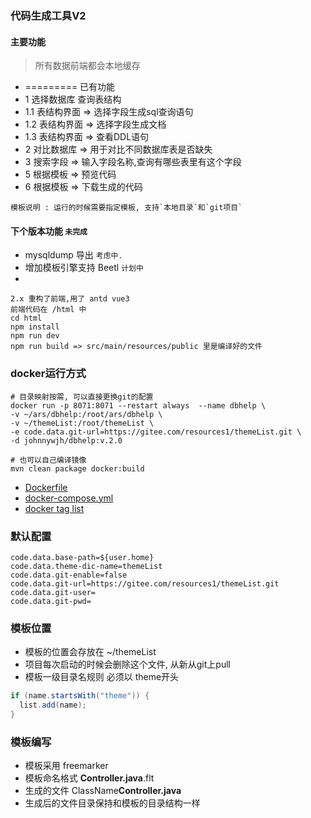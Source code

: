 ### 代码生成工具V2 
#### 主要功能
> 所有数据前端都会本地缓存
- ========= 已有功能
- 1 选择数据库 查询表结构
- 1.1 表结构界面 => 选择字段生成sql查询语句
- 1.2 表结构界面 => 选择字段生成文档
- 1.3 表结构界面 => 查看DDL语句
- 2 对比数据库 => 用于对比不同数据库表是否缺失
- 3 搜索字段 => 输入字段名称,查询有哪些表里有这个字段
- 5 根据模板 => 预览代码
- 6 根据模板 => 下载生成的代码
```
模板说明 : 运行的时候需要指定模板, 支持`本地目录`和`git项目`
```

#### 下个版本功能 `未完成`
- mysqldump 导出 `考虑中.`
- 增加模板引擎支持 Beetl `计划中`
- 
```
2.x 重构了前端,用了 antd vue3
前端代码在 /html 中
cd html
npm install
npm run dev
npm run build => src/main/resources/public 里是编译好的文件
```

### docker运行方式
```shell
# 目录映射按需, 可以直接更换git的配置
docker run -p 8071:8071 --restart always  --name dbhelp \
-v ~/ars/dbhelp:/root/ars/dbhelp \
-v ~/themeList:/root/themeList \
-e code.data.git-url=https://gitee.com/resources1/themeList.git \
-d johnnywjh/dbhelp:v.2.0

# 也可以自己编译镜像
mvn clean package docker:build
```
- [Dockerfile](./src/main/docker/Dockerfile)
- [docker-compose.yml](build/compose/docker-compose.yml)
- [docker tag list](https://hub.docker.com/repository/docker/johnnywjh/dbhelp)

### 默认配置
```text
code.data.base-path=${user.home}
code.data.theme-dic-name=themeList
code.data.git-enable=false
code.data.git-url=https://gitee.com/resources1/themeList.git
code.data.git-user=
code.data.git-pwd=
```

### 模板位置

- 模板的位置会存放在 ~/themeList
- 项目每次启动的时候会删除这个文件, 从新从git上pull
- 模板一级目录名规则  必须以 theme开头
```java
if (name.startsWith("theme")) {
  list.add(name);
}
```

### 模板编写

- 模板采用 freemarker
- 模板命名格式 **Controller.java**.flt
- 生成的文件   ClassName**Controller.java**
-  生成后的文件目录保持和模板的目录结构一样



